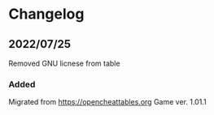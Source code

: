# Changelog

## 2022/07/25  
Removed GNU licnese from table

### Added
Migrated from https://opencheattables.org
Game ver. 1.01.1